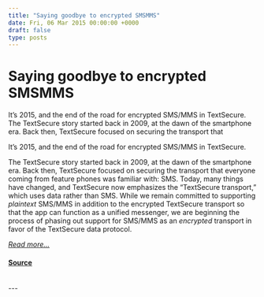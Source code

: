 ```yaml
---
title: "Saying goodbye to encrypted SMSMMS"
date: Fri, 06 Mar 2015 00:00:00 +0000
draft: false
type: posts
---
```

# Saying goodbye to encrypted SMSMMS





 It’s 2015, and the end of the road for encrypted SMS/MMS in TextSecure. The TextSecure story started back in 2009, at the dawn of the smartphone era. Back then, TextSecure focused on securing the transport that

It’s 2015, and the end of the road for encrypted SMS/MMS in TextSecure.

The TextSecure story started back in 2009, at the dawn of the smartphone era. Back then, TextSecure focused on securing the transport that everyone coming from feature phones was familiar with: SMS. Today, many things have changed, and TextSecure now emphasizes the “TextSecure transport,” which uses data rather than SMS. While we remain committed to supporting _plaintext_ SMS/MMS in addition to the encrypted TextSecure transport so that the app can function as a unified messenger, we are beginning the process of phasing out support for SMS/MMS as an _encrypted_ transport in favor of the TextSecure data protocol.

[_Read more..._](https://signal.org/blog/goodbye-encrypted-sms/)

#### [Source](https://signal.org/blog/goodbye-encrypted-sms/)

<br/>
---
